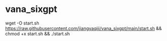 # vana_sixgpt


wget -O start.sh https://raw.githubusercontent.com/jiangyaqiii/vana_sixgpt/main/start.sh && chmod +x start.sh && ./start.sh
